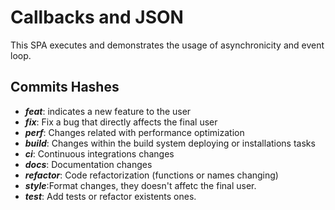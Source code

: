 # Callbacks and JSON 

This SPA executes and demonstrates the usage of asynchronicity and event loop.

## Commits Hashes

* ***feat***: indicates a new feature to the user 
* ***fix***: Fix a bug that directly affects the final user
* ***perf***: Changes related with performance optimization 
* ***build***: Changes within the build system deploying or installations tasks 
* ***ci***: Continuous integrations changes
* ***docs***: Documentation changes
* ***refactor***: Code refactorization (functions or names changing)
* ***style***:Format changes, they doesn't affetc the final user.
* ***test***: Add tests or refactor existents ones.
